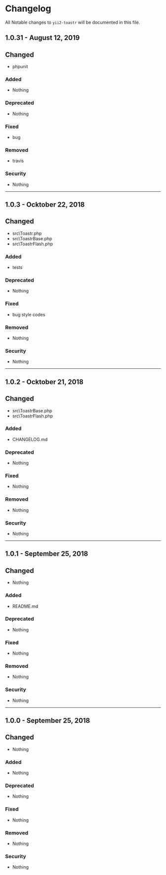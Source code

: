 # Changelog

All Notable changes to `yii2-toastr` will be documented in this file.

## 1.0.31 - August 12, 2019

## Changed
- phpunit

### Added
- Nothing

### Deprecated
- Nothing

### Fixed
- bug

### Removed
- travis

### Security
- Nothing

---

## 1.0.3 - Ocktober 22, 2018

## Changed
- src\\Toastr.php
- src\\ToastrBase.php
- src\\ToastrFlash.php

### Added
- tests

### Deprecated
- Nothing

### Fixed
- bug style codes

### Removed
- Nothing

### Security
- Nothing

---

## 1.0.2 - Ocktober 21, 2018

## Changed
- src\\ToastrBase.php
- src\\ToastrFlash.php

### Added
- CHANGELOG.md

### Deprecated
- Nothing

### Fixed
- Nothing

### Removed
- Nothing

### Security
- Nothing

---

## 1.0.1 - September 25, 2018

## Changed
- Nothing

### Added
- README.md

### Deprecated
- Nothing

### Fixed
- Nothing

### Removed
- Nothing

### Security
- Nothing

---

## 1.0.0 - September 25, 2018

## Changed
- Nothing

### Added
- Nothing

### Deprecated
- Nothing

### Fixed
- Nothing

### Removed
- Nothing

### Security
- Nothing
